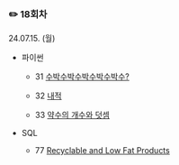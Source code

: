 ### ✏️ 18회차

24.07.15. (월)

- 파이썬

  - 31 [수박수박수박수박수박수?](https://school.programmers.co.kr/learn/courses/30/lessons/12922)

  - 32 [내적](https://school.programmers.co.kr/learn/courses/30/lessons/70128)

  - 33 [약수의 개수와 덧셈](https://school.programmers.co.kr/learn/courses/30/lessons/77884)

- SQL

  - 77 [Recyclable and Low Fat Products](https://leetcode.com/problems/recyclable-and-low-fat-products/)

</br>
